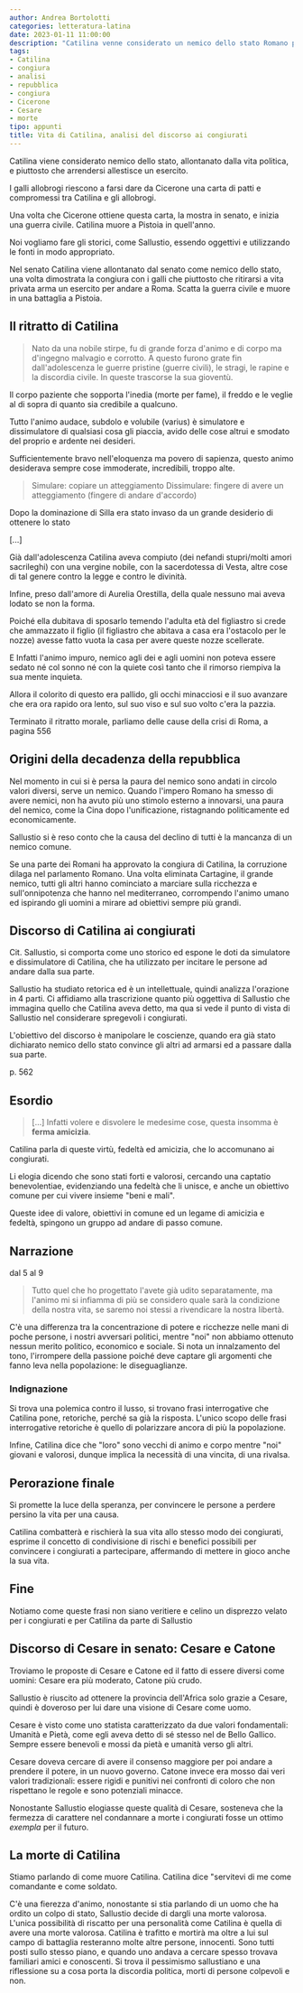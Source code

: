 ```yaml
---
author: Andrea Bortolotti
categories: letteratura-latina
date: 2023-01-11 11:00:00
description: "Catilina venne considerato un nemico dello stato Romano per aver ordito una congiura, analizziamo alcuni testi scritti dallo storico Sallustio."
tags:
- Catilina
- congiura
- analisi
- repubblica
- congiura
- Cicerone
- Cesare
- morte
tipo: appunti
title: Vita di Catilina, analisi del discorso ai congiurati
---
```



Catilina viene considerato nemico dello stato, allontanato dalla vita politica, e piuttosto che arrendersi allestisce un esercito. 

I galli allobrogi riescono a farsi dare da Cicerone una carta di patti e compromessi tra Catilina e gli allobrogi. 

Una volta che Cicerone ottiene questa carta, la mostra in senato, e inizia una guerra civile. Catilina muore a Pistoia in quell'anno. 

Noi vogliamo fare gli storici, come Sallustio, essendo oggettivi e utilizzando le fonti in modo appropriato.

Nel senato Catilina viene allontanato dal senato come nemico dello stato, una volta dimostrata la congiura con i galli che piuttosto che ritirarsi a vita privata arma un esercito per andare a Roma. Scatta la guerra civile e muore in una battaglia a Pistoia.

## Il ritratto di Catilina

> Nato da una nobile stirpe, fu di grande forza d'animo e di corpo ma d'ingegno malvagio e corrotto. A questo furono grate fin dall'adolescenza le guerre pristine (guerre civili), le stragi, le rapine e la discordia civile. In queste trascorse la sua gioventù. 

Il corpo paziente che sopporta l'inedia (morte per fame), il freddo e le veglie al di sopra di quanto sia credibile a qualcuno.

Tutto l'animo audace, subdolo e volubile (varius) è simulatore e dissimulatore di qualsiasi cosa gli piaccia, avido delle cose altrui e smodato del proprio e ardente nei desideri. 

Sufficientemente bravo nell'eloquenza ma povero di sapienza, questo animo desiderava sempre cose immoderate, incredibili, troppo alte. 


> Simulare: copiare un atteggiamento
> Dissimulare: fingere di avere un atteggiamento (fingere di andare d'accordo) 

Dopo la dominazione di Silla era stato invaso da un grande desiderio di ottenere lo stato

[...]

Già dall'adolescenza Catilina aveva compiuto (dei nefandi stupri/molti amori sacrileghi) con una vergine nobile, con la sacerdotessa di Vesta, altre cose di tal genere contro la legge e contro le divinità.

Infine, preso dall'amore di Aurelia Orestilla, della quale nessuno mai aveva lodato se non la forma. 

Poiché ella dubitava di sposarlo temendo l'adulta età del figliastro si crede che ammazzato il figlio (il figliastro che abitava a casa era l'ostacolo per le nozze) avesse fatto vuota la casa per avere queste nozze scellerate.

E Infatti l'animo impuro, nemico agli dei e agli uomini non poteva essere sedato né col sonno né con la quiete così tanto che il rimorso riempiva la sua mente inquieta.

Allora il colorito di questo era pallido, gli occhi minacciosi e il suo avanzare che era ora rapido ora lento, sul suo viso e sul suo volto c'era la pazzia.


Terminato il ritratto morale, parliamo delle cause della crisi di Roma, a pagina 556

## Origini della decadenza della repubblica

Nel momento in cui si è persa la paura del nemico sono andati in circolo valori diversi, serve un nemico. Quando l'impero Romano ha smesso di avere nemici, non ha avuto più uno stimolo esterno a innovarsi, una paura del nemico, come la Cina dopo l'unificazione, ristagnando politicamente ed economicamente.

Sallustio si è reso conto che la causa del declino di tutti è la mancanza di un nemico comune.

Se una parte dei Romani ha approvato la congiura di Catilina, la corruzione dilaga nel parlamento Romano. Una volta eliminata Cartagine, il grande nemico, tutti gli altri hanno cominciato a marciare sulla ricchezza e sull'onnipotenza che hanno nel mediterraneo, corrompendo l'animo umano ed ispirando gli uomini a mirare ad obiettivi sempre più grandi.

## Discorso di Catilina ai congiurati

Cit. Sallustio, si comporta come uno storico ed espone le doti da simulatore e dissimulatore di Catilina, che ha utilizzato per incitare le persone ad andare dalla sua parte.

Sallustio ha studiato retorica ed è un intellettuale, quindi analizza l'orazione in 4 parti. Ci affidiamo alla trascrizione quanto più oggettiva di Sallustio che immagina quello che Catilina aveva detto, ma qua si vede il punto di vista di Sallustio nel considerare spregevoli i congiurati.

L'obiettivo del discorso è manipolare le coscienze, quando era già stato dichiarato nemico dello stato convince gli altri ad armarsi ed a passare dalla sua parte.

p. 562

## Esordio

> [...] Infatti volere e disvolere le medesime cose, questa insomma è **ferma amicizia**.


Catilina parla di queste virtù, fedeltà ed amicizia, che lo accomunano ai congiurati. 

Li elogia dicendo che sono stati forti e valorosi, cercando una captatio benevolentiae, evidenziando una fedeltà che li unisce, e anche un obiettivo comune per cui vivere insieme "beni e mali". 

Queste idee di valore, obiettivi in comune ed un legame di amicizia e fedeltà, spingono un gruppo ad andare di passo comune. 

## Narrazione

dal 5 al 9

> Tutto quel che ho progettato l'avete già udito separatamente, ma l'animo mi si infiamma di più se considero quale sarà la condizione della nostra vita, se saremo noi stessi a rivendicare la nostra libertà. 


C'è una differenza tra la concentrazione di potere e ricchezze nelle mani di poche persone, i nostri avversari politici, mentre "noi" non abbiamo ottenuto nessun merito politico, economico e sociale. Si nota un innalzamento del tono, l'irrompere della passione poiché deve captare gli argomenti che fanno leva nella popolazione: le diseguaglianze. 

### Indignazione

Si trova una polemica contro il lusso, si trovano frasi interrogative che Catilina pone, retoriche, perché sa già la risposta. L'unico scopo delle frasi interrogative retoriche è quello di polarizzare ancora di più la popolazione.

Infine, Catilina dice che "loro" sono vecchi di animo e corpo mentre "noi" giovani e valorosi, dunque implica la necessità di una vincita, di una rivalsa. 

## Perorazione finale 

Si promette la luce della speranza, per convincere le persone a perdere persino la vita per una causa. 

Catilina combatterà e rischierà la sua vita allo stesso modo dei congiurati, esprime il concetto di condivisione di rischi e benefici possibili per convincere i congiurati a partecipare, affermando di mettere in gioco anche la sua vita.

## Fine

Notiamo come queste frasi non siano veritiere e celino un disprezzo velato per i congiurati e per Catilina da parte di Sallustio

## Discorso di Cesare in senato: Cesare e Catone

Troviamo le proposte di Cesare e Catone ed il fatto di essere diversi come uomini: Cesare era più moderato, Catone più crudo. 

Sallustio è riuscito ad ottenere la provincia dell'Africa solo grazie a Cesare, quindi è doveroso per lui dare una visione di Cesare come uomo. 

Cesare è visto come uno statista caratterizzato da due valori fondamentali: Umanità e Pietà, come egli aveva detto di sé stesso nel de Bello Gallico. Sempre essere benevoli e mossi da pietà e umanità verso gli altri. 

Cesare doveva cercare di avere il consenso maggiore per poi andare a prendere il potere, in un nuovo governo. Catone invece era mosso dai veri valori tradizionali: essere rigidi e punitivi nei confronti di coloro che non rispettano le regole e sono potenziali minacce.

Nonostante Sallustio elogiasse queste qualità di Cesare, sosteneva che la fermezza di carattere nel condannare a morte i congiurati fosse un ottimo _exempla_ per il futuro. 

## La morte di Catilina

Stiamo parlando di come muore Catilina. Catilina dice "servitevi di me come comandante e come soldato. 

C'è una fierezza d'animo, nonostante si stia parlando di un uomo che ha ordito un colpo di stato, Sallustio decide di dargli una morte valorosa. L'unica possibilità di riscatto per una personalità come Catilina è quella di avere una morte valorosa. Catilina è trafitto e mortirà ma oltre a lui sul campo di battaglia resteranno molte altre persone, innocenti. Sono tutti posti sullo stesso piano, e quando uno andava a cercare spesso trovava familiari amici e conoscenti. Si trova il pessimismo sallustiano e una riflessione su a cosa porta la discordia politica, morti di persone colpevoli e non.

